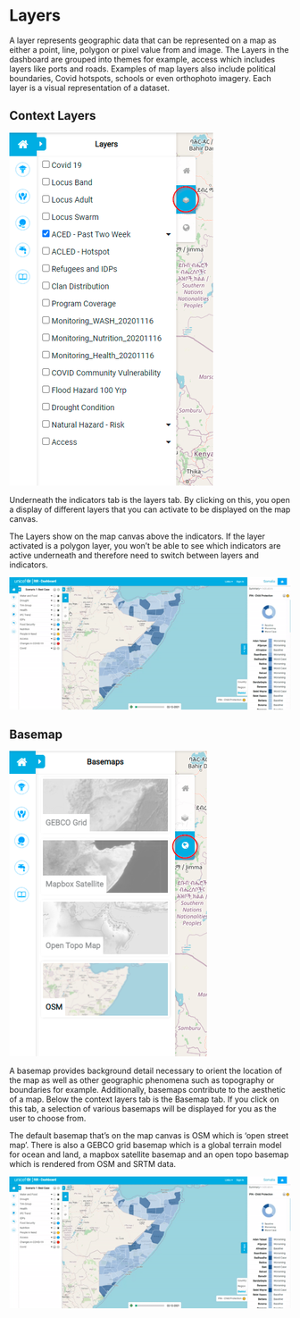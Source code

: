 [//]: # "GeoSight is UNICEF's geospatial web-based business intelligence platform."
[//]: # 
[//]: # "Contact : geosight-no-reply@unicef.org"
[//]: # 
[//]: # ".. note:: This program is free software; you can redistribute it and/or modify"
[//]: # "    it under the terms of the GNU Affero General Public License as published by"
[//]: # "    the Free Software Foundation; either version 3 of the License, or"
[//]: # "    (at your option) any later version."
[//]: # 
[//]: # "__author__ = 'irwan@kartoza.com'"
[//]: # "__date__ = '13/06/2023'"
[//]: # "__copyright__ = ('Copyright 2023, Unicef')"
[//]: # "__copyright__ = ('Copyright 2023, Unicef')"

# Layers

A layer represents geographic data that can be represented on a map as either a point, line, polygon or pixel value from and image. 
The Layers in the dashboard are grouped into themes for example, access which includes layers like ports and roads. 
Examples of map layers also include political boundaries, Covid hotspots, schools or even orthophoto imagery. 
Each layer is a visual representation of a dataset.

## Context Layers
![Context Layers Tab](img/context-layers-tab.png "Context Layers Tab")

Underneath the indicators tab is the layers tab. 
By clicking on this, you open a display of different layers that you can activate to be displayed on the map canvas.

The Layers show on the map canvas above the indicators. 
If the layer activated is a polygon layer, you won’t be able to see which indicators are active underneath and therefore need to switch between layers and indicators.

![Context Layers](img/context-layers.gif "Context Layers")

## Basemap
![Basemap Tab ](img/basemap-tab.png "Basemap Tab")

A basemap provides background detail necessary to orient the location of the map as well as other geographic phenomena such as topography or boundaries for example. 
Additionally, basemaps contribute to the aesthetic of a map. 
Below the context layers tab is the Basemap tab. 
If you click on this tab, a selection of various basemaps will be displayed for you as the user to choose from.

The default basemap that’s on the map canvas is OSM which is ‘open street map’. 
There is also a GEBCO grid basemap which is a global terrain model for ocean and land, a mapbox satellite basemap and an open topo basemap which is rendered from OSM and SRTM data.

![Basemap ](img/basemap.gif "Basemap") 
